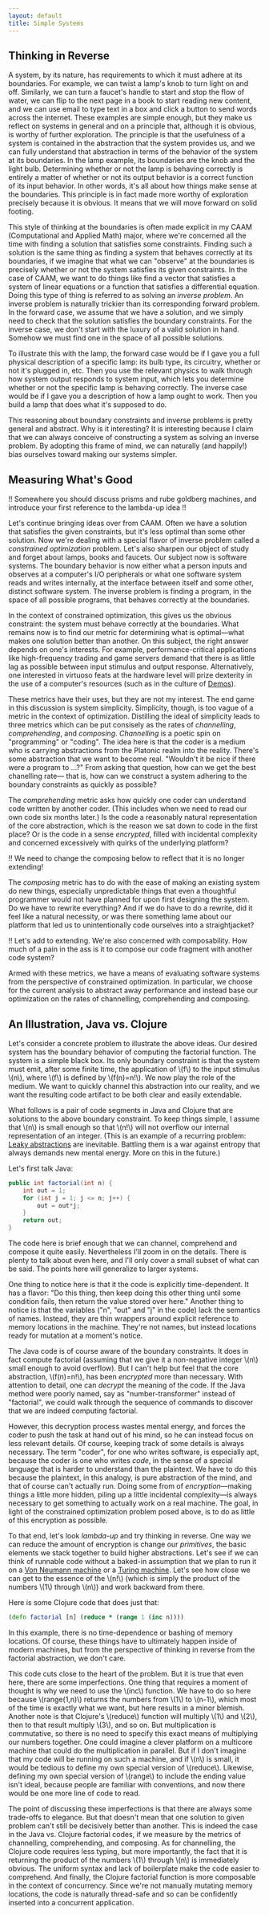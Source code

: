 ```yaml
---
layout: default
title: Simple Systems
---
```


<h2> Thinking in Reverse </h2>
A system, by its nature, has requirements to which it must adhere at its boundaries. 
For example, we can twist a lamp's knob to turn light on and off.
Similarly, we can turn a faucet's handle to start and stop the flow of water,
we can flip to the next page in a book to start reading new content, and we can use 
email to type text in a box and click a button to send words across the
internet. These examples are simple enough, but they make us reflect on systems
in general and on a principle that, although it is obvious, is worthy of further
exploration. The principle is that the usefulness of a system
is contained in the abstraction that the system provides us, and we can fully understand
that abstraction in terms of the behavior of the system at its boundaries. 
In the lamp example, its boundaries are the knob and the light bulb. Determining whether
or not the lamp is behaving correctly is entirely a matter of whether or not its 
output behavior is a correct function of its input behavior. In other words, it's all 
about how things make sense at the boundaries. This principle is in fact made more worthy
of exploration precisely because it is obvious. It means that we will move forward
on solid footing. 

This style of thinking at the boundaries is often made explicit in my CAAM (Computational
and Applied Math) major, where
we're concerned all the time with finding a solution that satisfies some constraints. 
Finding such a solution is the same thing as finding a system that behaves correctly
at its boundaries, if we imagine that what we can "observe" at the boundaries is
precisely whether or not the system satisfies its given constraints.  In the
case of CAAM, we want to do things like find a vector that satisfies
a system of linear equations or a function that satisfies a differential equation.
Doing this type of thing is referred to as solving an *inverse problem*. An inverse
problem is naturally trickier than its corresponding forward problem. In the forward
case, we assume that we have a solution, and we simply need to check that the solution
satisfies the boundary constraints. For the inverse case, we don't start with the luxury
of a valid solution in hand. Somehow we must find one in the space of 
all possible solutions. 

To illustrate this with the lamp, the forward case would be if I gave you a full
physical description of a specific lamp: its bulb type, its circuitry, whether or not it's
plugged in, etc. Then you use the relevant physics to walk through how system output
responds to system input, which lets you determine whether or not the specific lamp is 
behaving correctly. The inverse case would be if I gave you a description of how a lamp
ought to work. Then you build a lamp that does what it's supposed to do. 

This reasoning about boundary constraints and inverse problems is pretty general and 
abstract. Why is it interesting? It is interesting because I claim that we
can always conceive of constructing a system as solving an inverse problem. By
adopting this frame of mind, we can naturally (and happily!) bias ourselves toward
making our systems simpler. 

<h2> Measuring What's Good </h2>

!! Somewhere you should discuss prisms and rube goldberg machines, and introduce your
first reference to the lambda-up idea !!

Let's continue bringing ideas over from CAAM. Often we have a solution that satisfies
the given constraints, but it's less optimal than some other solution. Now we're
dealing with a special flavor of inverse problem called a *constrained optimization* 
problem. Let's also sharpen our object of study and forget about lamps, books and faucets.
Our subject now is software systems. The boundary behavior is now either what a person
inputs and observes at a computer's I/O peripherals or what one software system
reads and writes internally, at the interface between itself and some other, distinct 
software system. The inverse problem is finding a program, in the space of all possible
programs, that behaves correctly at the boundaries. 

In the context of constrained optimization, this gives us the obvious constraint: 
the system must behave correctly at the boundaries. What remains now is to find our metric
for determining what is optimal&mdash;what makes one solution better than another.
On this subject, the right answer depends on one's interests. For example, 
performance-critical applications like high-frequency trading and game servers demand
that there is as little lag as possible between input stimulus and output response. 
Alternatively, one interested in virtuoso feats at the hardware level will prize
dexterity in the use of a computer's resources (such as in the culture of
<a href="http://en.wikipedia.org/wiki/Demo_%28computer_programming%29">Demos</a>).

These metrics have their uses, but they are not my interest. The end game in this 
discussion is system simplicity. Simplicity, though, is too vague of a metric in the
context of optimization. Distilling the ideal of simplicity leads to three metrics
which can be
put consisely as the rates of *channelling*, *comprehending*, and *composing*.
*Channelling* is a poetic spin on "programming" or "coding". The idea here is that the
coder is a medium who is carrying abstractions from the Platonic realm into the reality. 
There's some abstraction that we want to become real. "Wouldn't it be nice if there were a 
program to ...?" From asking that question, how can we get the best chanelling rate&mdash; 
that is, how can we construct a system adhering to the boundary constraints as quickly as
possible? 

The *comprehending* metric asks how quickly one coder can understand code written by 
another coder. (This includes when we need to read our own code six months later.) Is
the code a reasonably natural representation of the core abstraction, which is the
reason we sat down to code in the first place? Or is the code in a sense *encrypted*, 
filled with incidental complexity and concerned excessively with quirks of the underlying
platform?

!! We need to change the composing below to reflect that it is no longer extending! 

The *composing* metric has to do with the ease of making an existing system do 
new things, especially unpredictable things that even a thoughtful
programmer would not have planned for upon first designing the system. Do we have
to rewrite everything? And if we do have to do a rewrite, did it feel like a natural
necessity, or was there something lame about our platform that led us to unintentionally
code ourselves into a straightjacket?

!! Let's add to extending. We're also concerned with composability. How much of a pain in the
ass is it to compose our code fragment with another code system?

Armed with these metrics, we have a means of evaluating software systems from the perspective
of constrained optimization. In particular, we choose for the current analysis to abstract
away performance and instead base our optimization on the rates of channelling, comprehending 
and composing. 


<h2> An Illustration, Java vs. Clojure </h2>

Let's consider a concrete problem to illustrate the above ideas. Our desired system has the 
boundary behavior of computing the factorial function. The system is a simple black box. 
Its only boundary constraint is that the system must emit,
after some finite time, the application of \\(f\\) to the input stimulus \\(n\\), where
\\(f\\) is defined by \\(f\(n\)=n!\\). We now play the role of
the medium. We want to quickly channel this abstraction into our reality, and we want the
resulting code artifact to be both clear and easily extendable. 

What follows is a pair of code segments in Java and Clojure that are solutions to the 
above boundary constraint. To keep things simple, I assume that \\(n\\) is small enough so that \\(n!\\)
will not overflow our internal representation of an integer. (This is an example
of a recurring problem: 
<a href="http://www.joelonsoftware.com/articles/LeakyAbstractions.html">
Leaky abstractions</a> are inevitable. Battling them is a war
against entropy that always demands new mental energy. More on this in the future.)

Let's first talk Java:

```java
public int factorial(int n) {
	int out = 1;
	for (int j = 1; j <= n; j++) {
		out = out*j;
	}
	return out;
}
```

The code here is brief enough that we can channel, comprehend and compose it
quite easily. Nevertheless I'll zoom in on the details. There is plenty to talk about
even here, and I'll only cover a small subset of what can be said. The points here
will generalize to larger systems. 

One thing to notice here is that it the code is
explicitly time-dependent. It has a flavor: "Do this thing, then keep doing this
other thing until some condition fails, then return the value stored over here." 
Another thing to notice is that the variables
("n", "out" and "j" in the code) lack the semantics of names.
Instead, they are thin wrappers around explicit reference to memory
locations in the machine. They're not names, but instead locations ready for mutation at
a moment's notice. 

The Java code is of course aware of the boundary constraints. It does in fact compute
factorial (assuming that we give it a non-negative integer \\(n\\) small enough to avoid overflow). 
But I can't help but feel that the core abstraction, \\(f\(n\)=n!\\), has been *encrypted*
more than necessary. With attention to detail, one can *decrypt* the meaning of the code. 
If the Java method were poorly named, say as "number-transformer" instead of "factorial", we
could walk through the sequence of commands to discover that we are indeed computing factorial. 

However, this decryption process wastes mental energy, and forces the coder to push the task at hand
out of his mind, so he can instead focus on less relevant details. Of course, keeping track of
some details is always necessary. The term "coder", for one who writes software, is especially apt, because
the coder is one who writes *code*, in the sense of a special language that is harder 
to understand than the plaintext. We have to do this because the plaintext, in this analogy,
is pure abstraction of the mind, and that of course can't actually run. 
Doing some from of *encryption*&mdash;making things a little more hidden, piling up a little incidental
complexity&mdash;is always necessary to get something
to actually work on a real machine. The goal, in light of the constrained optimization problem 
posed above, is to do as little of this encryption as possible. 


To that end, let's look *lambda-up* and try thinking in reverse. One way we can reduce the amount of encryption is 
change our *primitives*, the basic elements we stack together to build higher abstractions. Let's see if 
we can think of runnable code without a baked-in assumption that we plan to run it on a 
<a href="http://en.wikipedia.org/wiki/Von_Neumann_architecture">Von Neumann machine</a> or a 
<a href="http://en.wikipedia.org/wiki/Turing_machine">Turing machine</a>. Let's see how close we can get 
to the essence of the \\(n!\\) (which is simply the
product of the numbers \\(1\\) through \\(n\\)) 
and work backward from there. 

Here is some Clojure code that does just that:

```clojure
(defn factorial [n] (reduce * (range 1 (inc n))))
```
 
In this example, there is no time-dependence or bashing of memory locations. Of course, these things have
to ultimately happen inside of modern machines, but from the perspective of thinking in reverse from the
factorial abstraction, we don't care. 

This code cuts close to the heart of the problem. But it is true that even here, there are some imperfections. 
One thing that requires a moment of thought is why we need to use the \\(inc\\) function. We have to do so here because
\\(range\(1,n\)\\) returns the numbers from \\(1\\) to \\(n-1\\), which most of the time is exactly what we want,
but here results in a minor blemish. Another note is that Clojure's \\(reduce\\) function will multiply 
\\(1\\) and \\(2\\), then to that result multiply \\(3\\), and so on. But multiplication is commutative, so there
is no need to specify this exact means of multiplying our numbers together. One could imagine a clever platform 
on a multicore machine that could do the multiplication in parallel. But if I don't imagine that my code
will be running on such a machine, and if \\(n\\) is small, it would be tedious to define my own special version
of \\(reduce\\). Likewise, defining my own special version of \\(range\\) to include the ending value isn't ideal, 
because people are familiar with conventions, and now there would be one more line of code to read. 

The point of discussing these imperfections is that there are always some trade-offs to elegance. But that doesn't
mean that one solution to given problem can't still be decisively better than another. This is indeed the case
in the Java vs. Clojure factorial codes, if we measure by the metrics of channelling, comprehending, and composing. 
As for channelling, the Clojure code requires less typing, but more importantly, the fact that it is returning the 
product of the numbers \\(1\\) through \\(n\\) is
immediately obvious. The uniform syntax and lack of boilerplate make the code easier to 
comprehend. And finally, the Clojure
factorial function is more composable in the context of concurrency. Since we're not manually mutating memory locations,
the code is naturally thread-safe and so can be confidently inserted into a concurrent application.



<!-- is a great help to have a name simply refer 
to an eternal and unchanging value (at least in its given scope). If we don't have this, 
then identifiers aren't truly names. Instead, they are a useful but still weak abstraction.
They are aliases for memory locations awaiting mutation. This makes it more difficult
to understand what an identifier means, because of the time-dependence. -->






